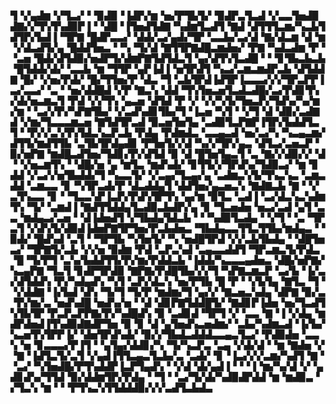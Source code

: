 ▜▝▞▄▟▆▝▞▜▃▞▝▝▉▟▉▝▐▟▛▞▆▝▅▞▛▜▙▜▞▝▉▟▛▃▜▃▟▝▞▃▃▜▅▟▉▟▇▞▞▜▚▜▚▟▉▛▐▝▝▟█▝▐▜▅▟▜▟▇▝▚▟▆▜▃▟▜▝▇▟▝▟▜▜▜▃▆▞▚▃▙▜▟▜▛▞▙▟▐▝▜▛▇▝█▟▛▃▃▞▝▟▟▞▃▞▄▟▞▜▛▝▃▃▙▞▃▞▟▝▇▞▟▃▆▝▟▝▆▝▞▟▃▟▜▞▄▝█▟▟▜▅▃▝▝▚▝▜▞▟▝▇▜▜▛▇▟█▃▆▟▅▞▝▛▇▝▚▟▃▟▆▝▛▝▝▃▅▝█▟▞▟▜▟▉▞▅▟▛▜▞▟▆▛▇▜▟▜▟▃▜▝▄▞▟▜▚▜▃▟█▝▝▝▊▜▙▃▙▃▙▝█▜▟▟▞▟▞▝▃▃▙▝▆▝▜▜▛▝▄▛▐▟▐▝▅▜▛▟▜▝▚▃▞▃▆▃▆▟▛▃▙▝▟▜▟▟▇▝█▞▝▞▅▞▛▟▞▝█▞▜▜▅▞▛▝▟▃▝▜▝▃▙▜▛▟▐▟▜▛▐▃▃▃▞▞▞▜▛▃▛▛▐▃▞▃▃▞▝▃▝▝▅▞▟▟█▟▝▞▛▝▇▃▚▝▟▟▝▜▚▜▅▃▅▜▃▟▃▟█▞▃▞▛▟▊▜▚▞▟▞▅▃▆▃▜▝▛▟▝▞▞▜▚▝▄▃▅▝▟▜▟▝▛▝▞▝▞▞▚▜▞▜▅▃▛▞▜▟▚▞▚▞▆▞▆▝▝▃▞▞▛▞▚▛▇▜▙▞▝▞▃▟▚▟▊▜▙▞▜▝▐▃▅▝▚▜▝▝▞▜▝▟▝▟▉▞▃▟▇▟▝▞▆▞▜▃▃▃▆▃▅▝▇▜▟▜▛▃▟▝▉▃▅▜▅▜▄▝▃▟▉▜▃▛▇▛▐▜▛▞▙▟▟▜▃▜▝▝▛▞▞▃▚▜▚▜▟▃▚▃▛▃▙▝▛▟▄▝▛▟▆▟▃▝▃▃▄▃▟▝▅▞▃▞▚▝▚▃▄▃▆▞▟▜▜▞▆▟▜▜▙▝▃▜▙▜▛▟▄▟▊▝▛▜▅▜▞▞▟▝▚▞▞▜▛▞▄▃▝▟▜▃▞▃▅▃▛▝▉▞▅▛▇▝▆▟█▃▟▜▅▞▜▟▊▞▛▞▟▜▟▝▉▝▟▝█▜▅▜▄▃▜▝▃▝▇▞▞▟▉▞▞▝▟▝▝▞▅▃▆▜▚▝▝▟█▞▅▝▄▝▆▜▃▝▆▟▚▟▞▝▊▜▜▞▞▜▛▟▚▞▜▟▉▃▞▝▆▝▊▟▟▝▞▃▞▞▅▜▙▟▟▞▜▝▚▃▃▜▞▝▞▃▄▞▜▃▄▞▄▝▃▟▆▃▚▜▞▜▚▃▚▃▝▃▆▃▟▟▝▃▆▃▃▝▊▝▚▜▛▃▟▞▛▝▟▃▟▟▄▜▝▟▟▜▅▞▄▃▅▃▚▝▇▟▇▃▙▝▇▝▝▞▃▜▚▃▃▝▊▝▝▜▃▃▚▛▐▃▛▞▛▟▚▜▛▜▚▝▄▞▆▝▉▜▃▝▃▟▐▝▃▞▟▃▚▃▚▟▆▜▚▝▜▞▝▃▆▟▐▝▇▟▜▜▟▟▄▜▃▟▉▃▙▟▛▞▄▝▊▝▜▃▅▟▅▝▅▃▞▃▟▝▄▜▝▃▃▝▆▟▄▃▞▃▅▝▝▟▐▟▅▟▜▝▞▜▙▟▄▜▟▃▙▝▝▝▚▟▉▜▃▟▄▝▝▞▜▝▝▃▝▜▛▃▜▝▞▟▚▜▞▟▉▟▐▟▅▛▇▜▛▜▅▞▛▃▙▟▅▃▝▜▙▟▄▃▃▜▜▃▜▜▙▞▆▟▄▃▝▝▉▟▞▝█▟▚▟▝▃▜▝▝▜▛▜▙▝▚▜▅▜▞▝▚▝▅▟█▜▛▟▝▞▞▃▙▜▙▟▄▝▝▟█▜▅▃▞▝▜▛▇▜▞▃▙▝▞▞▅▝▉▟▆▝▛▟▝▃▛▃▚▟▝▃▄▃▃▟▟▜▝▜▛▃▆▃▜▞▛▟▃▝█▝▜▞▛▜▝▃▚▞▙▟▟▜▜▞▛▞▆▞▛▟▟▃▙▝▐▟▟▞▚▃▃▃▄▟▅▃▝▟█▞▅▛▇▞▚▃▄▛▇▝▜▃▜▝▊▟▛▜▛▟▉▝▇▛▇▞▛▟█▜▙▞▞▞▜▝▚▛▇▃▆▃▛▝▃▞▙▝▐▞▃▞▟▜▟▟▚▝▛▞▚▟▄▟▚▝▚▜▝▃▛▞▟▃▚▝▅▞▛▜▙▝█▝▛▝▝▞▙▜▄▝▇▜▃▝▜▝▝▞▟▟▇▝▐▞▙▟▝▟▚▝▜▞▜▝▜▞▛▝▆▟▆▞▜▝▄▞▞▝▇▃▅▃▚▟▄▝▟▛▇▝▉▞▃▝▛▞▆▞▃▝▅▟▚▟█▝▅▟▚▞▅▝▝▟▝▟▊▛▇▜▟▟█▜▞▝▇▟▊▛▐▟▅▝▅▞▜▃▟▜▚▜▙▜▛▝▛▃▛▃▛▛▇▞▛▞▚▟█▟▚▝▉▝▃▟▊▟▝▜▛▜▝▞▝▃▃▝▇▝▐▝▞▟▄▝▆▟▛▟▅▟▐▜▚▟▉▟▇▟▛▜▅▝▉▝▊▝▟▝▄▜▅▟▚▃▅▟▆▞▝▃▙▞▚▟▆▃▟▝▐▞▙▞▚▃▅▜▚▜▛▛▐▞▝▟▅▜▛▟▚▟▞▝▉▞▞▜▙▟▃▟▟▟▃▃▄▃▜▃▞▝▛▟▉▟▅▝▃▃▚▝▅▝▊▃▃▃▞▛▐▜▝▝▄▜▄▞▟▟▊▞▚▝▜▞▚▃▛▃▝▃▄▝▞▟▞▟▝▝▆▝▇▟▅▝▞▝▇▝▐▟▜▃▜▞▃▜▝▞▄▟▐▜▜▃▄▃▜▃▙▞▃▝▃▟▞▝▊▝▐▃▞▞▞▃▆▞▚▟▜▝▇▝▝▃▞▝▚▜▅▟█▞▛▜▚▟▟▛▐▃▛▜▄▟▚▝▝▞▟▝▟▞▄▟▐▝▝▝▐▝▆▞▚▞▟▝▞▝▄▟▊▟▚▞▜▜▟▝▉▞▟▟▆▜▛▞▛▟▄▝▝▜▝▝▃▞▜▞▟▞▚▟▉▟▛▟▟▝▆▝▆▟▉▃▝▞▜▃▚▝▆▝▝▝▛▜▚▃▚▜▜▟▟▟▉▞▞▞▃▟▜▃▙▟▃
